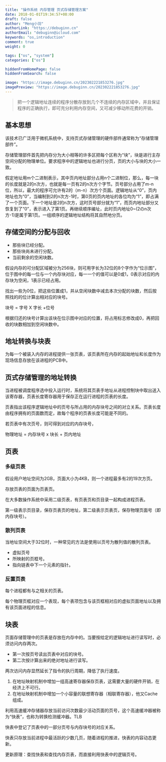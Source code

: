 ```yaml
---
title: "操作系统 内存管理 页式存储管理方案"
date: 2018-01-01T19:34:57+08:00
draft: false
author: "Meng小羽"
authorLink: "https://debuginn.cn"
authorEmail: "debuginn@icloud.com"
keywords: "os,introduction"
comment: true
weight: 0

tags: ["os", "system"]
categories: ["os"]

hiddenFromHomePage: false
hiddenFromSearch: false

image: "https://image.debuginn.cn/202302221853276.jpg"
imagePreview: "https://image.debuginn.cn/202302221853276.jpg"
---
```


> 把一个逻辑地址连续的程序分散存放到几个不连续的内存区域中，并且保证程序的正确执行，即可充分利用内存空间，又可减少移动所花费的开销。

## 基本思想

该技术已广泛用于微机系统中，支持页式存储管理的硬件部件通常称为“存储管理部件”。

存储管理部件首先把内存分为大小相等的许多区把每个区称为“块”，块是进行主存空间分配的物理单位。要求程序中的逻辑地址也进行分页，页的大小与块的大小一致。

假定地址用m个二进制表示，其中页内地址部分占用n个二进制位，那么，每一块的长度就是2的n次方，也就是每一页有2的n次方个字节。页号部分占用了m-n位，所以，最大的程序可允许有2的（m-n）次方个页面。逻辑地址从“0”，页内地址也为“0”，当编制到2的n次方-1时，第0页的页内地址的各位均为“1”，即占满了一个页面。下一个地址是2的n次方，这时页号部分就为“1”，而页内地址部分又恢复到了“0”，表示进入了第1页。再继续顺序编址，此时页内地址0~(2のn次方-1)是属于第1页。一组顺序的逻辑地址结构将其自然地分页。

## 存储空间的分配与回收

- 那些块已经分配。 
- 那些块尚未进行分配。 
- 当前剩余的空闲块数。

假设内存的可分配区域被分为256块，则可用字长为32位的8个字作为“位示图”，位于图中的每一位与一个内存块对应，每一一个的值可以是0或1，0表示对应的内存块为空闲，1表示已经占用。

找出一些为0位，把这些位置成1，并从空闲块数中减去本次分配的块数，然后按照找的的位计算出相对应的块号。

块号 = 字号 X 字长 +位号

根据归还的块号计算出该块在位示图中对应的位置，将占用标志修改成0，再把回收的块数相加到空闲块数中。

## 地址转换与块表

为每一个被装入内存的进程提供一张页表，该页表所在内存的起始地址和长度作为现场信息存放在该进程的PCB中。

## 页式存储管理的地址转换

当进程被调度程序选中投入运行时，系统将其页表手地址从进程控制块中取出送入该寄存器，页表长度寄存器用于保存正在运行进程的页表的长度。

页表指出该程序逻辑地址中的页号与所占用的内存块号之间的对立关系。页表长度由程序拥有的页面数而定，故每个程序的页表长度可能是不同的。

若页表中有次页号，则可得到对应的内存块号，

物理地址 = 内存块号 x 块长 + 页内地址

## 页表

### 多级页表

假设用户地址空间为2GB，页面大小为4KB，则一个进程最多有2的19次方页。

存放页表的页面为页表页。

在大多数操作系统中采用二级页表，有页表页和页目录一起构成进程页表。

第一级表示页目录，保存页表页的地址，第二级表示页表页，保存物理页面号（即内存块号）。

### 散列页表

当地址空间大于32位时，一种常见的方法是使用以页号为散列值的散列页表。

- 虚拟页号 
- 所映射的页框号。 
- 指向链表中下一个元素的指针。

### 反置页表

每个进程都有与之相关的页表。

每个物理页框对应一个表现，每个表项包含与该页框相对应的虚拟页面地址以及拥有该页面进程的信息。

## 块表

页面存储管理中的页表是存放在内存中的。当要按给定的逻辑地址进行读写时，必须访问内存两次。

- 第一次按页号读出页表中对应的块号。 
- 第二次按计算出来的绝对地址进行读写。 

两次访问内存显然延长了指令的执行周期，降低了执行速度。

1. 在地址映射机制中增加一组高速寄存器保存页表，这需要大量的硬件开销，在经济上不可行。 
2. 在地址映射机制中增加一个小容量的联想寄存器（相联寄存器），他又Cache组成。

利用高速缓冲存储器存放当前访问次数最少活动页面的页号，这个高速缓冲器被称为“快表”，也称为转换检测缓冲器。TLB

快表中登记了页表中的一部分页号与内存块号的对应关系。

快表只存放当前进程中最活跃的少数几页，随着进程的推进，快表的内容动态更新。

更新原理：查找快表和查找内存页表，而直接利用快表中的逻辑页号。